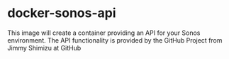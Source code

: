 # docker-sonos-api
This image will create a container providing an API for your Sonos environment. The API functionality is provided by the GitHub Project from Jimmy Shimizu at GitHub
